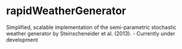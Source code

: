 # rapidWeatherGenerator
Simplified, scalable implementation of the semi-parametric stochastic weather generator by Steinscheneider et al. (2013). - Currently under development
